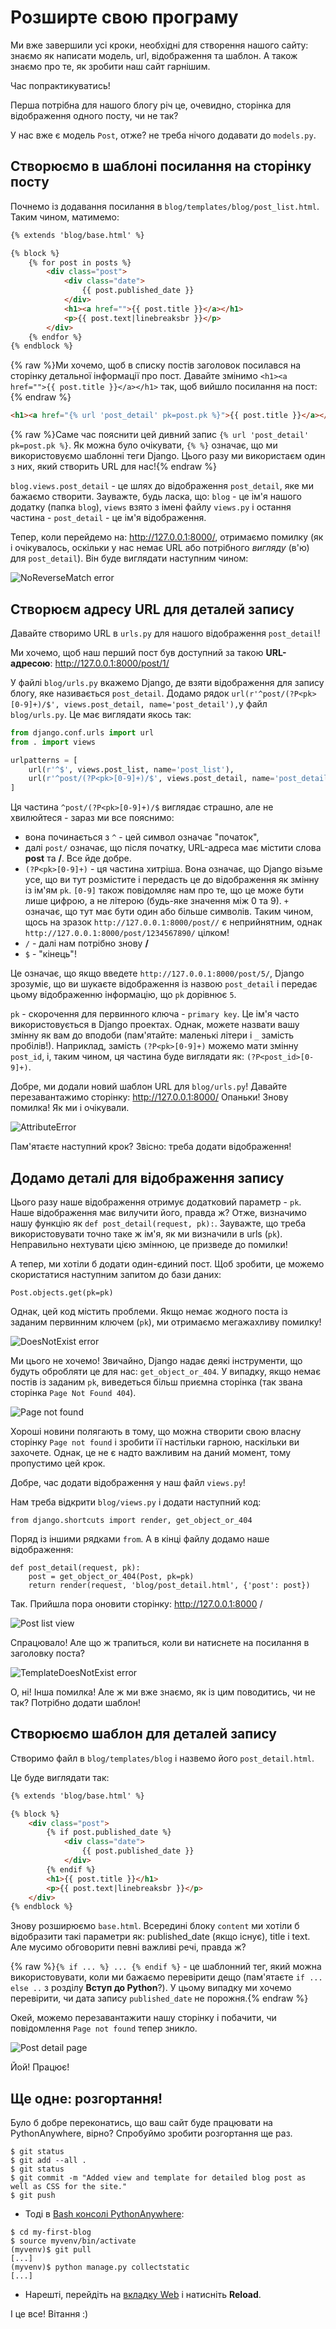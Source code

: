 # Розширте свою програму

Ми вже завершили усі кроки, необхідні для створення нашого сайту: знаємо як написати модель, url, відображення та шаблон. А також знаємо про те, як зробити наш сайт гарнішим.

Час попрактикуватись!

Перша потрібна для нашого блогу річ це, очевидно, сторінка для відображення одного посту, чи не так?

У нас вже є модель `Post`, отже? не треба нічого додавати до `models.py`.

## Створюємо в шаблоні посилання на сторінку посту

Почнемо із додавання посилання в `blog/templates/blog/post_list.html`. Таким чином, матимемо:
```html
{% extends 'blog/base.html' %}

{% block %}
    {% for post in posts %}
        <div class="post">
            <div class="date">
                {{ post.published_date }}
            </div>
            <h1><a href="">{{ post.title }}</a></h1>
            <p>{{ post.text|linebreaksbr }}</p>
        </div>
    {% endfor %}
{% endblock %}

```

{% raw %}Ми хочемо, щоб в списку постів заголовок посилався на сторінку детальної інформації про пост. Давайте змінимо `<h1><a href="">{{ post.title }}</a></h1>` так, щоб вийшло посилання на пост:{% endraw %}

```html
<h1><a href="{% url 'post_detail' pk=post.pk %}">{{ post.title }}</a></h1>
```

{% raw %}Саме час пояснити цей дивний запис `{% url 'post_detail' pk=post.pk %}`. Як можна було очікувати, `{% %}` означає, що ми використовуємо шаблонні теги Django. Цього разу ми використаєм один з них, який створить URL для нас!{% endraw %}

`blog.views.post_detail` - це шлях до відображення `post_detail`, яке ми бажаємо створити. Зауважте, будь ласка, що: `blog` - це ім'я нашого додатку (папка `blog`), `views` взято з імені файлу `views.py` і остання частина - `post_detail` - це ім'я відображення.

Тепер, коли перейдемо на: http://127.0.0.1:8000/, отримаємо помилку (як і очікувалось, оскільки у нас немає URL або потрібного *вигляду* (в'ю) для `post_detail`). Він буде виглядати наступним чином:

![NoReverseMatch error](images/no_reverse_match2.png)

## Створюєм адресу URL для деталей запису

Давайте створимо URL в `urls.py` для нашого відображення `post_detail`!

Ми хочемо, щоб наш перший пост був доступний за такою **URL-адресою**: http://127.0.0.1:8000/post/1/

У файлі `blog/urls.py` вкажемо Django, де взяти відображення для запису блогу, яке називається `post_detail`. Додамо рядок `url(r'^post/(?P<pk>[0-9]+)/$', views.post_detail, name='post_detail'),`у файл `blog/urls.py`. Це має виглядати якось так:

```python
from django.conf.urls import url
from . import views

urlpatterns = [
    url(r'^$', views.post_list, name='post_list'),
    url(r'^post/(?P<pk>[0-9]+)/$', views.post_detail, name='post_detail'),
]
```

Ця частина `^post/(?P<pk>[0-9]+)/$` виглядає страшно, але не хвилюйтеся - зараз ми все пояснимо:
- вона починається з `^` - цей символ означає "початок",
- далі `post/` означає, що після початку, URL-адреса має містити слова **post** та **/**. Все йде добре.
- `(?P<pk>[0-9]+)` - ця частина хитріша. Вона означає, що Django візьме усе, що ви тут розмістите і передасть це до відображення як змінну із ім'ям `pk`. `[0-9]` також повідомляє нам про те, що це може бути лише цифрою, а не літерою (будь-яке значення між 0 та 9). `+` означає, що тут має бути один або більше символів. Таким чином, щось на зразок `http://127.0.0.1:8000/post//` є неприйнятним, однак `http://127.0.0.1:8000/post/1234567890/` цілком!
- `/` - далі нам потрібно знову __/__
- `$` - "кінець"!

Це означає, що якщо введете `http://127.0.0.1:8000/post/5/`, Django зрозуміє, що ви шукаєте відображення із назвою `post_detail` і передає цьому відображенню інформацію, що `pk` дорівнює `5`.

`pk` - скорочення для первинного ключа - `primary key`. Це ім'я часто використовується в Django проектах. Однак, можете назвати вашу змінну як вам до вподоби (пам'ятайте: маленькі літери і `_` замість пробілів!). Наприклад, замість `(?P<pk>[0-9]+)` можемо мати змінну `post_id`, і, таким чином, ця частина буде виглядати як: `(?P<post_id>[0-9]+)`.

Добре, ми додали новий шаблон URL для `blog/urls.py`! Давайте перезавантажимо сторінку: http://127.0.0.1:8000/ Опаньки! Знову помилка! Як ми і очікували.

![AttributeError](images/attribute_error2.png)

Пам'ятаєте наступний крок? Звісно: треба додати відображення!

## Додамо деталі для відображення запису

Цього разу наше відображення отримує додатковий параметр - `pk`. Наше відображення має вилучити його, правда ж? Отже, визначимо нашу функцію як `def post_detail(request, pk):`. Зауважте, що треба використовувати точно таке ж ім'я, як ми визначили в urls (`pk`). Неправильно нехтувати цією змінною, це призведе до помилки!

А тепер, ми хотіли б додати один-єдиний пост. Щоб зробити, це можемо скористатися наступним запитом до бази даних:

    Post.objects.get(pk=pk)

Однак, цей код містить проблеми. Якщо немає жодного поста із заданим первинним ключем (`pk`), ми отримаємо мегажахливу помилку!

![DoesNotExist error](images/does_not_exist2.png)

Ми цього не хочемо! Звичайно, Django надає деякі інструменти, що будуть обробляти це для нас: `get_object_or_404`. У випадку, якщо немає постів із заданим `pk`, виведеться більш приємна сторінка (так звана сторінка `Page Not Found 404`).

![Page not found](images/404_2.png)

Хороші новини полягають в тому, що можна створити свою власну сторінку `Page not found` і зробити її настільки гарною, наскільки ви захочете. Однак, це не є надто важливим на даний момент, тому пропустимо цей крок.

Добре, час додати відображення у наш файл `views.py`!

Нам треба відкрити `blog/views.py` і додати наступний код:

    from django.shortcuts import render, get_object_or_404

Поряд із іншими рядками `from`. А в кінці файлу додамо наше відображення:

    def post_detail(request, pk):
        post = get_object_or_404(Post, pk=pk)
        return render(request, 'blog/post_detail.html', {'post': post})

Так. Прийшла пора оновити сторінку: http://127.0.0.1:8000 /

![Post list view](images/post_list2.png)

Спрацювало! Але що ж трапиться, коли ви натиснете на посилання в заголовку поста?

![TemplateDoesNotExist error](images/template_does_not_exist2.png)

О, ні! Інша помилка! Але ж ми вже знаємо, як із цим поводитись, чи не так? Потрібно додати шаблон!

## Створюємо шаблон для деталей запису

Створимо файл в `blog/templates/blog` і назвемо його `post_detail.html`.

Це буде виглядати так:

```html
{% extends 'blog/base.html' %}

{% block %}
    <div class="post">
        {% if post.published_date %}
            <div class="date">
                {{ post.published_date }}
            </div>
        {% endif %}
        <h1>{{ post.title }}</h1>
        <p>{{ post.text|linebreaksbr }}</p>
    </div>
{% endblock %}
```

Знову розширюємо `base.html`. Всередині блоку `content` ми хотіли б відобразити такі параметри як: published_date (якщо існує), title і text. Але мусимо обговорити певні важливі речі, правда ж?

{% raw %}`{% if ... %} ... {% endif %}` - це шаблонний тег, який можна використовувати, коли ми бажаємо перевірити дещо (пам'ятаєте `if ... else ..` з розділу __Вступ до Python__?). У цьому випадку ми хочемо перевірити, чи дата запису `published_date` не порожня.{% endraw %}

Окей, можемо перезавантажити нашу сторінку і побачити, чи повідомлення `Page not found` тепер зникло.

![Post detail page](images/post_detail2.png)

Йой! Працює!

## Ще одне: розгортання!

Було б добре переконатись, що ваш сайт буде працювати на PythonAnywhere, вірно? Спробуймо зробити розгортання ще раз.

```
$ git status
$ git add --all .
$ git status
$ git commit -m "Added view and template for detailed blog post as well as CSS for the site."
$ git push
```

*   Тоді в [Bash консолі PythonAnywhere](https://www.pythonanywhere.com/consoles/):

```
$ cd my-first-blog
$ source myvenv/bin/activate
(myvenv)$ git pull
[...]
(myvenv)$ python manage.py collectstatic
[...]
```

* Нарешті, перейдіть на [вкладку Web](https://www.pythonanywhere.com/web_app_setup/) і натисніть **Reload**.

І це все! Вітання :)

